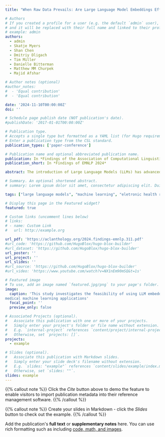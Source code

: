 ```yaml
---
title: "When Raw Data Prevails: Are Large Language Model Embeddings Effective in Numerical Data Representation for Medical Machine Learning Applications?"

# Authors
# If you created a profile for a user (e.g. the default `admin` user), write the username (folder name) here
# and it will be replaced with their full name and linked to their profile.
# example: admin 
authors:
  - admin
  - Skatje Myers
  - Shan Chen
  - Dmitriy Dligach
  - Tim Miller
  - Danielle Bitterman
  - Matthew MM Churpek
  - Majid Afshar

# Author notes (optional)
#author_notes:
#  - 'Equal contribution'
#  - 'Equal contribution'

date: '2024-11-10T00:00:00Z'
doi: ''

# Schedule page publish date (NOT publication's date).
#publishDate: '2017-01-01T00:00:00Z'

# Publication type.
# Accepts a single type but formatted as a YAML list (for Hugo requirements).
# Enter a publication type from the CSL standard.
publication_types: ['paper-conference']

# Publication name and optional abbreviated publication name.
publication: In *Findings of the Association of Computational Linguistics Empirical Methods in Natural Language Processing 2024*
publication_short: In *Findings of EMNLP 2024*

abstract: The introduction of Large Language Models (LLMs) has advanced data representation and analysis, bringing significant progress in their use for medical questions and answering. Despite these advancements, integrating tabular data, especially numerical data pivotal in clinical contexts, into LLM paradigms has not been thoroughly explored. In this study, we examine the effectiveness of vector representations from last hidden states of LLMs for medical diagnostics and prognostics using electronic health record (EHR) data. We compare the performance of these embeddings with that of raw numerical EHR data when used as feature inputs to traditional machine learning (ML) algorithms that excel at tabular data learning, such as eXtreme Gradient Boosting. We focus on instruction-tuned LLMs in a zero-shot setting to represent abnormal physiological data and evaluating their utilities as feature extractors to enhance ML classifiers for predicting diagnoses, length of stay, and mortality. Furthermore, we examine prompt engineering techniques on zero-shot and few-shot LLM embeddings to measure their impact comprehensively. Although findings suggest the raw data features still prevail in medical ML tasks, zero-shot LLM embeddings demonstrate competitive results, suggesting a promising avenue for future research in medical applications.

# Summary. An optional shortened abstract.
# summary: Lorem ipsum dolor sit amet, consectetur adipiscing elit. Duis posuere tellus ac convallis placerat. Proin tincidunt magna sed ex sollicitudin condimentum.

tags: ["large language models", "machine learning", "eletronic health records", "clinical informatics"]

# Display this page in the Featured widget?
featured: true

# Custom links (uncomment lines below)
# links:
# - name: Custom Link
#   url: http://example.org

url_pdf: 'https://aclanthology.org/2024.findings-emnlp.311.pdf'
#url_code: 'https://github.com/HugoBlox/hugo-blox-builder'
#url_dataset: 'https://github.com/HugoBlox/hugo-blox-builder'
url_poster: ''
url_project: ''
url_slides: ''
#url_source: 'https://github.com/HugoBlox/hugo-blox-builder'
#url_video: 'https://www.youtube.com/watch?v=NX1nEm90mSQ&t=1s'

# Featured image
# To use, add an image named `featured.jpg/png` to your page's folder.
image:
  caption: 'This study investigates the feasibility of using LLM embeddings for numerical EHR data features representation in
medical machine learning applications'
  focal_point: ''
  preview_only: false

# Associated Projects (optional).
#   Associate this publication with one or more of your projects.
#   Simply enter your project's folder or file name without extension.
#   E.g. `internal-project` references `content/project/internal-project/index.md`.
#   Otherwise, set `projects: []`.
projects:
  - example

# Slides (optional).
#   Associate this publication with Markdown slides.
#   Simply enter your slide deck's filename without extension.
#   E.g. `slides: "example"` references `content/slides/example/index.md`.
#   Otherwise, set `slides: ""`.
slides: example
---
```


{{% callout note %}}
Click the _Cite_ button above to demo the feature to enable visitors to import publication metadata into their reference management software.
{{% /callout %}}

{{% callout note %}}
Create your slides in Markdown - click the _Slides_ button to check out the example.
{{% /callout %}}

Add the publication's **full text** or **supplementary notes** here. You can use rich formatting such as including [code, math, and images](https://docs.hugoblox.com/content/writing-markdown-latex/).
